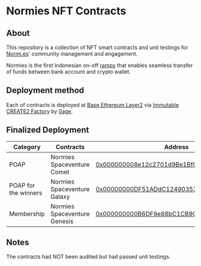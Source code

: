 # Normies NFT Contracts

## About
This repository is a collection of NFT smart contracts and unit testings for [Normi.es](https://normi.es/)' community management and engagement.

Normies is the first Indonesian on-off [ramps](https://ramps.normi.es/) that enables seamless transfer of funds between bank account and crypto wallet.

## Deployment method
Each of contracts is deployed at [Base Ethereum Layer2](https://www.base.org/) via [Immutable CREATE2 Factory](https://basescan.org/address/0x0000000000ffe8b47b3e2130213b802212439497#code) by [0age](https://github.com/0age).

## Finalized Deployment

| Category             | Contracts                    | Address                                                                                                               |
| -------------------- | ---------------------------- | --------------------------------------------------------------------------------------------------------------------- |
| POAP                 | Normies Spaceventure Comet   | [0x000000008e12c2701d9Be1BfC20F29185f892Fcc](https://basescan.org/address/0x000000008e12c2701d9be1bfc20f29185f892fcc) |
| POAP for the winners | Normies Spaceventure Galaxy  | [0x00000000DF51ADdC12490353EdbEecC93809a846](https://basescan.org/address/0x00000000df51addc12490353edbeecc93809a846) |
| Membership           | Normies Spaceventure Genesis | [0x000000000B6DF9e88bC1CB9CeBd38ee181cC69c2](https://basescan.org/address/0x000000000b6df9e88bc1cb9cebd38ee181cc69c2) |

## Notes
The contracts had NOT been audited but had passed unit testings.